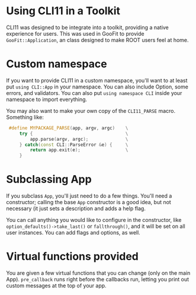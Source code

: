 # Using CLI11 in a Toolkit

CLI11 was designed to be integrate into a toolkit, providing a native experience for users. This was used in GooFit to provide `GooFit::Application`, an class designed to make ROOT users feel at home.

# Custom namespace

If you want to provide CLI11 in a custom namespace, you'll want to at least put `using CLI::App` in your namespace. You can also include Option, some errors, and validators. You can also put `using namespace CLI` inside your namespace to import everything.

You may also want to make your own copy of the `CLI11_PARSE` macro. Something like:

```cpp
 #define MYPACKAGE_PARSE(app, argv, argc)    \
     try {                                   \
         app.parse(argv, argc);              \
     } catch(const CLI::ParseError &e) {     \
         return app.exit(e);                 \
     }
```


# Subclassing App

If you subclass `App`, you'll just need to do a few things. You'll need a constructor; calling the base `App` constructor is a good idea, but not necessary (it just sets a description and adds a help flag.

You can call anything you would like to configure in the constructor, like `option_defaults()->take_last()` or `fallthrough()`, and it will be set on all user instances. You can add flags and options, as well.


# Virtual functions provided

You are given a few virtual functions that you can change (only on the main App). `pre_callback` runs right before the callbacks run, letting you print out custom messages at the top of your app.
